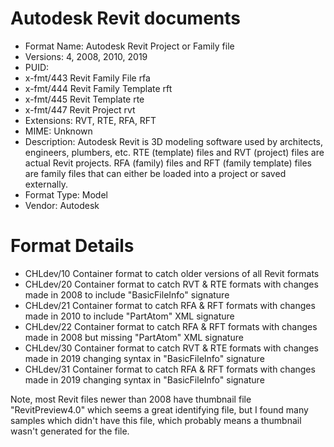 # Autodesk Revit documents

- Format Name: Autodesk Revit Project or Family file
- Versions: 4, 2008, 2010, 2019
- PUID:
- x-fmt/443	Revit Family File rfa
- x-fmt/444	Revit Family Template rft
- x-fmt/445	Revit Template rte
- x-fmt/447	Revit Project rvt
- Extensions: RVT, RTE, RFA, RFT
- MIME: Unknown
- Description: Autodesk Revit is 3D modeling software used by architects, engineers, plumbers, etc. RTE (template) files and RVT (project) files are actual Revit projects. RFA (family) files and RFT (family template) files are family files that can either be loaded into a project or saved externally.
- Format Type: Model
- Vendor: Autodesk
 
# Format Details

- CHLdev/10 Container format to catch older versions of all Revit formats
- CHLdev/20 Container format to catch RVT & RTE formats with changes made in 2008 to include "BasicFileInfo" signature
- CHLdev/21 Container format to catch RFA & RFT formats with changes made in 2010 to include "PartAtom" XML signature
- CHLdev/22 Container format to catch RFA & RFT formats with changes made in 2008 but missing "PartAtom" XML signature
- CHLdev/30 Container format to catch RVT & RTE formats with changes made in 2019 changing syntax in "BasicFileInfo" signature
- CHLdev/31 Container format to catch RFA & RFT formats with changes made in 2019 changing syntax in "BasicFileInfo" signature

Note, most Revit files newer than 2008 have thumbnail file "RevitPreview4.0" which seems a great identifying file, but I found many samples which didn't have this file, which probably means a thumbnail wasn't generated for the file.

